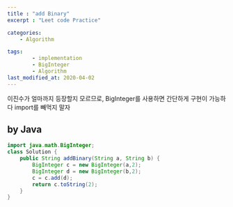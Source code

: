 ```yaml
---
title : "add Binary"
excerpt : "Leet code Practice"

categories:
    - Algorithm

tags:
        - implementation
        - BigInteger
        - Algorithm
last_modified_at: 2020-04-02
---
```


이진수가 얼마까지 등장할지 모르므로, BigInteger를 사용하면 간단하게 구현이 가능하다
import를 빼먹지 말자

## by Java

```java
import java.math.BigInteger;
class Solution {
    public String addBinary(String a, String b) {
        BigInteger c = new BigInteger(a,2);
        BigInteger d = new BigInteger(b,2);
        c = c.add(d);
        return c.toString(2);
    }
}
```